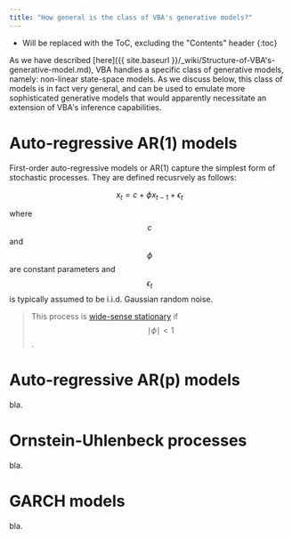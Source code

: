 ```yaml
---
title: "How general is the class of VBA's generative models?"
---
```

* Will be replaced with the ToC, excluding the "Contents" header
{:toc}

As we have described [here]({{ site.baseurl }}/_wiki/Structure-of-VBA's-generative-model.md), VBA handles a specific class of generative models, namely: non-linear state-space models. As we discuss below, this class of models is in fact very general, and can be used to emulate more sophisticated generative models that would apparently necessitate an extension of VBA's inference capabilities.


# Auto-regressive AR(1) models

First-order auto-regressive models or AR(1) capture the simplest form of stochastic processes. They are defined recusrvely as follows:

$$x_t= c+ \phi x_{t-1} +\epsilon_t$$

where $$c$$ and $$\phi$$ are constant parameters and $$\epsilon_t$$ is typically assumed to be i.i.d. Gaussian random noise.

> This process is [wide-sense stationary](https://en.wikipedia.org/wiki/Stationary_process#Weak_or_wide-sense_stationarity) if $$\mid \phi \mid <1$$.





# Auto-regressive AR(p) models

bla.

# Ornstein-Uhlenbeck processes

bla.

# GARCH models

bla.



